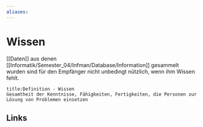 ```yaml
---
aliases: 
---
```

# Wissen 

[[Daten]] aus denen [[Informatik/Semester_04/Infman/Database/Information]] gesammelt wurden sind für den Empfänger nicht unbedingt nützlich, wenn ihm Wissen fehlt.
```ad-abstract
title:Definition - Wissen
Gesamtheit der Kenntnisse, Fähigkeiten, Fertigkeiten, die Personen zur Lösung von Problemen einsetzen
```

## Links